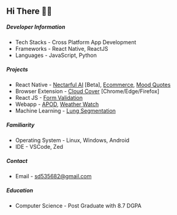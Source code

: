 ## Hi There 👋🏼
##### Developer Information

- Tech Stacks - Cross Platform App Development
- Frameworks - React Native, ReactJS
- Languages - JavaScript, Python

##### Projects

- React Native - [Nectarful AI](https://github.com/sd535682/Nectarful-Ai) [Beta], [Ecommerce](https://github.com/sd535682/Ecommerce-App-UI), [Mood Quotes](https://github.com/sd535682/Mood_Quotes)
- Browser Extension - [Cloud Cover](https://github.com/sd535682/Cloud_Cover) [Chrome/Edge/Firefox]
- React JS - [Form Validation](https://github.com/sd535682/Form-Validation-ReactJS)
- Webapp - [APOD](https://github.com/sd535682/Apod_API), [Weather Watch](https://github.com/sd535682/Weather_Watch)
- Machine Learning - [Lung Segmentation](https://github.com/sd535682/Lungs_Segmentation)

##### Familiarity

- Operating System - Linux, Windows, Android
- IDE - VSCode, Zed

##### Contact

- Email - sd535682@gmail.com

##### Education

- Computer Science - Post Graduate with 8.7 DGPA
